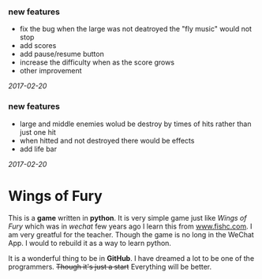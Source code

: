 ### new features
- fix the bug when the large was not deatroyed the "fly music" would not stop
- add scores
- add pause/resume button
- increase the difficulty when as the score grows
- other improvement

*2017-02-20*


### new features
- large and middle enemies wolud be destroy by times of hits rather than just one hit
- when hitted and not destroyed there would be effects
- add life bar

*2017-02-20*

# Wings of Fury

This is a **game** written in **python**. 
It is very simple game just like *Wings of Fury* which was in *wechat* few years ago
I learn this from www.fishc.com. I am very greatful for the teacher.
Though the game is no long in the WeChat App. I would to rebuild it as a way to learn python.

It is a wonderful thing to be in **GitHub**. I have dreamed a lot to be one of the programmers. ~~Though it's just a start~~ Everything will be better.
